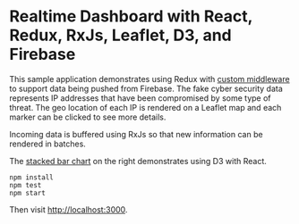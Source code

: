 Realtime Dashboard with React, Redux, RxJs, Leaflet, D3, and Firebase
=====================================================================
This sample application demonstrates using Redux with [custom middleware](src/middleware/firebase-middleware.js) to support data being pushed from Firebase. The fake cyber security data represents IP addresses that have been compromised by some type of threat. The geo location of each IP is rendered on a Leaflet map and each marker can be clicked to see more details.

Incoming data is buffered using RxJs so that new information can be rendered in batches.

The [stacked bar chart](src/components/StackedBarChartjs) on the right demonstrates using D3 with React.

```
npm install
npm test
npm start
```

Then visit [http://localhost:3000](http://localhost:3000).
